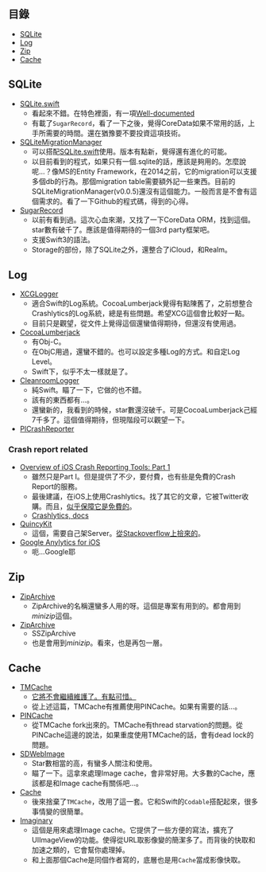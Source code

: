 
## 目錄
  - [SQLite](#sqlite)
  - [Log](#log)
  - [Zip](#zip)
  - [Cache](#cache)

## SQLite
  - [SQLite.swift][sqlite.swift]
    - 看起來不錯。在特色裡面，有一項[Well-documented](https://github.com/stephencelis/SQLite.swift/blob/master/Documentation/Index.md#sqliteswift-documentation)
    - 有載了`SugarRecord`，看了一下之後，覺得CoreData如果不常用的話，上手所需要的時間。還在猶豫要不要投資這項技術。
  - [SQLiteMigrationManager](https://github.com/garriguv/SQLiteMigrationManager.swift)
    - 可以搭配[SQLite.swift][sqlite.swift]使用。版本有點新，覺得還有進化的可能。
    - 以目前看到的程式，如果只有一個.sqlite的話，應該是夠用的。怎麼說呢…？像MS的Entity Framework，在2014之前，它的migration可以支援多個db的行為。那個migration table需要額外記一些東西。目前的SQLiteMigrationManager(v0.0.5)還沒有這個能力。一般而言是不會有這個需求的。看了一下Github的程式碼，得到的心得。
  - [SugarRecord](https://github.com/carambalabs/SugarRecord)
    - 以前有看到過。這次心血來潮，又找了一下CoreData ORM，找到這個。star數有破千了。應該是值得期待的一個3rd party框架吧。
    - 支援Swift3的語法。
    - Storage的部份，除了SQLite之外，還整合了iCloud，和Realm。

[sqlite.swift]: https://github.com/stephencelis/SQLite.swift

## Log
- [XCGLogger](https://github.com/DaveWoodCom/XCGLogger)
  - 適合Swift的Log系統。CocoaLumberjack覺得有點陳舊了，之前想整合Crashlytics的Log系統，總是有些問題。希望XCG這個會比較好一點。
  - 目前只是觀望，從文件上覺得這個還蠻值得期待，但還沒有使用過。
- [CocoaLumberjack](https://github.com/CocoaLumberjack/CocoaLumberjack)
  - 有Obj-C。
  - 在ObjC用過，還蠻不錯的。也可以設定多種Log的方式。和自定Log Level。
  - Swift下，似乎不太一樣就是了。
- [CleanroomLogger](https://github.com/emaloney/CleanroomLogger)
  - 純Swift。瞄了一下，它做的也不錯。
  - 該有的東西都有…。
  - 還蠻新的，我看到的時候，star數還沒破千。可是CocoaLumberjack己經7千多了。這個值得期待，但現階段可以觀望一下。
- [PlCrashReporter](https://www.plcrashreporter.org)

### Crash report related
- [Overview of iOS Crash Reporting Tools: Part 1](https://www.raywenderlich.com/33669/overview-of-ios-crash-reporting-tools-part-1)
  - 雖然只是Part I。但是提供了不少，要付費，也有些是免費的Crash Report的服務。
  - 最後建議，在iOS上使用Crashlytics。找了其它的文章，它被Twitter收購。而且，[似乎保障它是免費的](http://www.crashlytics.com/blog/crashlytics-enterprise-is-now-free/)。
  - [Crashlytics, docs](https://docs.fabric.io/ios/crashlytics/crashes-and-issues.html)
- [QuincyKit](https://github.com/bitstadium/QuincyKit)
  - 這個，需要自己架Server。[從Stackoverflow上撿來的](http://stackoverflow.com/a/11313132/419348)。
- [Google Anylytics for iOS](https://developers.google.com/analytics/devguides/collection/ios/v3/?ver=swift#get-config)  
  - 呃…Google耶

## Zip
- [ZipArchive](https://github.com/mattconnolly/ZipArchive)
  - ZipArchive的名稱還蠻多人用的呀。這個是專案有用到的。都會用到*minizip*這個。
- [ZipArchive](https://github.com/ZipArchive/ZipArchive)  
  - SSZipArchive
  - 也是會用到*minizip*。看來，也是再包一層。

## Cache
- [TMCache](https://github.com/tumblr/TMCache/)
  - [它將不會繼續維護了。有點可惜。](https://cocoa.tumblr.com/post/118790665043/tmcache-is-no-longer-being-actively-maintained)
  - 從上述這篇，TMCache有推薦使用PINCache。如果有需要的話…。
- [PINCache](https://github.com/pinterest/PINCache)  
  - 從TMCache fork出來的。TMCache有thread starvation的問題。從PINCache這邊的說法，如果重度使用TMCache的話，會有dead lock的問題。
- [SDWebImage](https://github.com/rs/SDWebImage)
   - Star數相當的高，有蠻多人關注和使用。
   - 瞄了一下。這拿來處理Image cache，會非常好用。大多數的Cache，應該都是和Image cache有關係吧…。
- [Cache](https://github.com/hyperoslo/Cache)
   - 後來捨棄了`TMCache`，改用了這一套。它和Swift的`Codable`搭配起來，很多事情變的很簡單。
- [Imaginary](https://github.com/hyperoslo/Imaginary)
   - 這個是用來處理Image cache。它提供了一些方便的寫法，擴充了UIImageView的功能。使得從URL取影像變的簡潔多了。而背後的快取和加速之類的，它會幫你處理掉。
   - 和上面那個Cache是同個作者寫的，底層也是用`Cache`當成影像快取。


